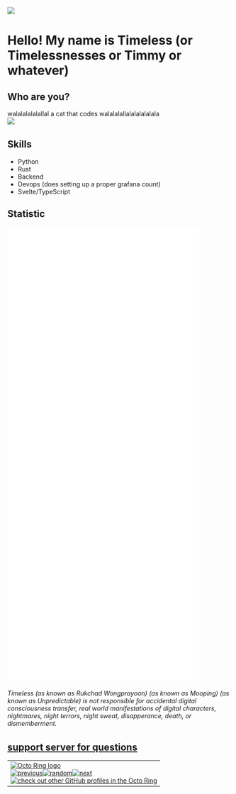 ![](https://komarev.com/ghpvc/?username=timelessnesses&style=for-the-badge)  

<h1 style="align-items: center; display: flex; justify-content: center;">Hello! My name is Timeless (or Timelessnesses or Timmy or whatever)</h1>  


## Who are you?
walalalalalallal a cat that codes walalalallalalalalalala  
![](https://discord.c99.nl/widget/theme-3/890913140278181909.png)  

## Skills

- Python
- Rust
- Backend
- Devops (does setting up a proper grafana count)
- Svelte/TypeScript

## Statistic
<img src="./github-metrics.svg" alt="Github metrics" style="align-items: center; display: flex; justify-content: center;"/>

###### Timeless (as known as Rukchad Wongprayoon) (as known as Mooping) (as known as Unpredictable) is not responsible for accidental digital consciousness transfer, real world manifestations of digital characters, nightmares, night terrors, night sweat, disapperance, death, or dismemberment. 

## [support server for questions](https://discord.gg/hUTfGPdZaP)


<table><tbody><tr><td><a href="https://octo-ring.com/"><img src="https://octo-ring.com/static/img/widget/top.png" width="99%" alt="Octo Ring logo" align="top"></a><br><a href="https://octo-ring.com/p/timelessnesses/prev"><img src="https://octo-ring.com/static/img/widget/prev.png" width="33%" alt="previous" align="top" title="previous profile"></a><a href="https://octo-ring.com/p/timelessnesses/random"><img src="https://octo-ring.com/static/img/widget/random.png" width="33%" alt="random" align="top" title="random profile"></a><a href="https://octo-ring.com/p/timelessnesses/next"><img src="https://octo-ring.com/static/img/widget/next.png" width="33%" alt="next" align="top" title="next profile"></a><br><a href="https://octo-ring.com/"><img src="https://octo-ring.com/static/img/widget/bottom.png" width="99%" alt="check out other GitHub profiles in the Octo Ring" align="top"></a></td></tr></tbody></table>
